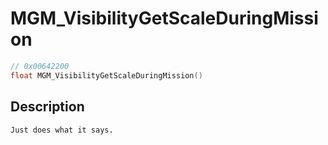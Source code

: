 # MGM_VisibilityGetScaleDuringMission
```c
// 0x00642200
float MGM_VisibilityGetScaleDuringMission()
```
## Description
```
Just does what it says.
```
